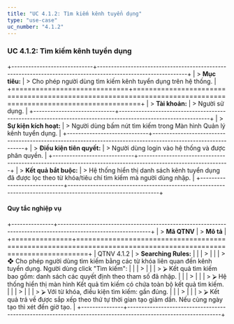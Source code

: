 ```yaml
---
title: "UC 4.1.2: Tìm kiếm kênh tuyển dụng"
type: "use-case"
uc_number: "4.1.2"
---
```


### UC 4.1.2: Tìm kiếm kênh tuyển dụng

+-----------------------------+--------------------------------------------------------------------------------------------------------------+
| > **Mục tiêu:**             | > Cho phép người dùng tìm kiếm kênh tuyển dụng trên hệ thống.                                                |
+=============================+==============================================================================================================+
| > **Tài khoản:**            | > Người sử dụng.                                                                                             |
+-----------------------------+--------------------------------------------------------------------------------------------------------------+
| > **Sự kiện kích hoạt:**    | > Người dùng bấm nút tìm kiếm trong Màn hình Quản lý kênh tuyển dụng.                                        |
+-----------------------------+--------------------------------------------------------------------------------------------------------------+
| > **Điều kiện tiên quyết:** | > Người dùng login vào hệ thống và được phân quyền.                                                          |
+-----------------------------+--------------------------------------------------------------------------------------------------------------+
| > **Kết quả bắt buộc:**     | > Hệ thống hiển thị danh sách kênh tuyển dụng đã được lọc theo từ khóa/tiêu chí tìm kiếm mà người dùng nhập. |
+-----------------------------+--------------------------------------------------------------------------------------------------------------+

#### Quy tắc nghiệp vụ

+---------------+---------------------------------------------------------------------------------------------------------------+
| > **Mã QTNV** | > **Mô tả**                                                                                                   |
+===============+===============================================================================================================+
| QTNV 4.1.2    | > **Searching Rules:**                                                                                        |
|               | >                                                                                                             |
|               | > ❖ Cho phép người dùng tìm kiếm bằng các từ khóa liên quan đến kênh tuyển dụng. Người dùng click "Tìm kiếm": |
|               | >                                                                                                             |
|               | > ⮚ Kết quả tìm kiếm bao gồm: danh sách các quyết định theo tham số đã nhập.                                  |
|               | >                                                                                                             |
|               | > ⮚ Hệ thống hiển thị màn hình Kết quả tìm kiếm có chứa toàn bộ kết quả tìm kiếm.                             |
|               | >                                                                                                             |
|               | > ⮚ Với từ khóa, điều kiện tìm kiếm: gần đúng.                                                                |
|               | >                                                                                                             |
|               | > ⮚ Kết quả trả về được sắp xếp theo thứ tự thời gian tạo giảm dần. Nếu cùng ngày tạo thì xét đến giờ tạo.    |
+---------------+---------------------------------------------------------------------------------------------------------------+
